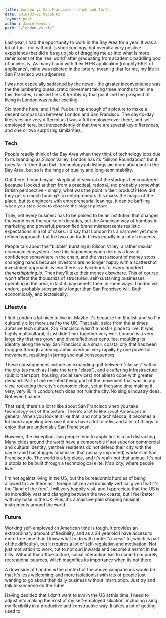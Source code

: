 ```yaml
---
title: London vs San Francisco - back and forth
date: 2016-03-01 09:56:03
layout: post
author: Jamie Henson
path: "/london-vs-sf/"
---
```


Last year, I had the opportunity to work in the Bay Area for a year. It was a lot of fun - not without its shortcomings, but overall a very positive experience that did a bang up job of dragging me up into what is more reminiscent of the 'real world' after graduating from academic paddling pool of university. As many found with their H1-B application (roughly 66% of applicants), mine was rejected in the lottery, meaning that for me, my life in San Francisco was adjourned.

I was not especially saddened by the news - the greater inconvenience was the the lumbering bureaucratic movement taking three months to tell me this. Besides, I missed the UK terribly by that point and the prospect of living in London was rather exciting.

Six months here, and I feel I've built up enough of a picture to make a decent comparison between London and San Francisco. The day-to-day lifestyles are very different as I was a full employee over there, and self-employed here, but independently of that there are several key differences, and one or two surprising similarities.

### Tech
People readily think of the Bay Area when they think of technology jobs due to its branding as Silicon Valley. London has its "Silicon Roundabout" but it goes far further than that. Technology job listings are more abundant in the Bay Area, but so is the range of quality and long-term stability.

Out there, I found myself skeptical of several of the startups I encountered because I looked at them from a practical, rational, and probably somewhat British perspective - simply, what was the point in their product? How did they get so much funding? To entrepreneurs this marks the magic of the place, but to engineers with entrepreneurial leanings, it can be baffling when you step back to observe the bigger picture.

Truly, not every business has to be poised to be an institution that changes the world over the course of decades, but the American way of bombastic marketing and powerful, personified brand misrepresents realistic expectations in a lot of cases. I'd say that London has a narrower yet more refined approach, but the two can trade blows equally in a lot of respects.

People talk about the "bubble" bursting in Silicon Valley, a rather insular economic ecosystem. I see this happening when there is a loss of confidence somewhere in the chain, and the vast amount of money stops changing hands because investors are no longer happy with a scattershot investment approach, where there is a Facebook for every hundred *thenexthipthing.io*. Then they'll take their money elsewhere. This of course won't affect the thousands of structured, self-sustaining businesses operating in the area, in fact it may benefit them in some ways. London will endure, probably substantially longer than San Francisco will. Both economically, and tectonically.

### Lifestyle
I find London a lot nicer to live in. Maybe it's because I'm English and so I'm culturally a lot more *used* to the UK. That said, aside from the at times abrasive tech culture, San Francisco wasn't a hostile place to live. It was highly multicultural, it just didn't mix together very well. London is a very large city that has grown and diversified over centuries, moulding its identity along the way. San Francisco is a small, coastal city that has been dragged through a demographic overhaul very rapidly by one powerful movement, resulting in jarring societal consequences.

These consequences include an expanding gulf between "classes" within the city (as much as I hate the term "class"), and a suffering infrastructure (public transport, housing, social services) not able to cope with greater demand. Part of me resented being part of the movement that was, in my view, rocketing the city's economic clout, yet at the same time making it very, very ill. In London, tech does not rule the city. No single industry does. Not even finance.

That said, there's a lot to like about San Francisco when you take technology out of the picture. There's a lot to like about Americans in general. When you look at it like that, and not a tech Mecca, it becomes a lot more appealing because it does have a lot to offer, and a lot of things to enjoy that are undeniably San Franciscan.

However, the exceptionalism people tend to apply to it is a tad distracting. Many cities around the world have a comparable if not superior commercial and cultural identity, yet their residents do not defend their city with the same rabid hashtagged fanaticism that (usually implanted) workers in San Francisco do. The world is a big place, and it's really not that unique. It's not a utopia to be built through a technological elite. It's a city, where people live.

I'm not against living in the US, but the bureaucratic hurdles of being allowed to live there as a foreign citizen are ironically vertical given that it's the "land of the free". I will very happily visit, and I appreciate that the US is so incredibly vast and changing between the two coasts, but I feel better with my base in the UK. Plus, it's a massive pain shipping musical instruments around the world...

### Future
Working self-employed on American time is tough. It provides an extraordinary amount of flexibility, and as a 24 year old I have access to more free time than I know what to do with (note: "access" to, which is part of the difficulty), but it requires a lot of self-regulation and motivation. Not just motivation to work, but to not curl inwards and become a hermit in the hills. Without that office culture, social interaction has to come from purely recreational sources, which magnifies its importance when its not there.

A downside of London in the context of the above comparisons would be that it's less welcoming, and more isolationist with lots of people just wanting to go about their daily business without interruption. Just try and talk to someone on the Tube!

Having decided that I don't want to *live* in the US at this time, I need to adjust into making the most of my self-employed situation, including using my flexibility in a productive and constructive way. It takes a lot of getting used to.

